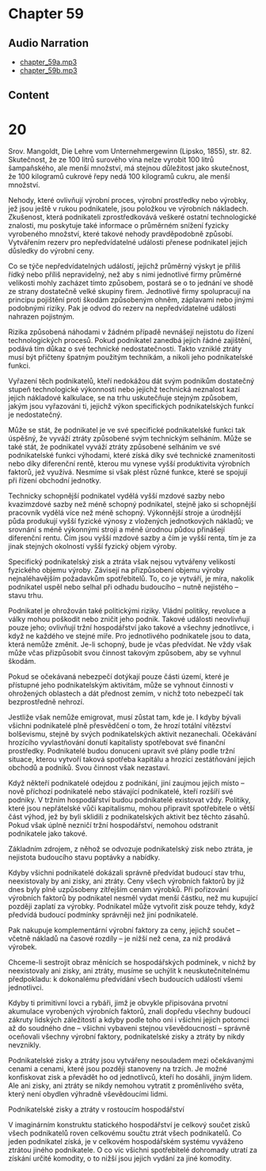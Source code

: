 # Chapter 59

## Audio Narration

- [chapter_59a.mp3](../5-audio-chunks-espeak/chapter_59a.mp3)
- [chapter_59b.mp3](../5-audio-chunks-espeak/chapter_59b.mp3)

## Content

<!-- Source: ESPEAK_AUDIO-chapter_59a-OPTIMIZED.md -->

# 20

Srov. Mangoldt, Die Lehre vom Unternehmergewinn (Lipsko, 1855), str. 82. Skutečnost, že ze 100 litrů surového vína nelze vyrobit 100 litrů šampaňského, ale menší množství, má stejnou důležitost jako skutečnost, že 100 kilogramů cukrové řepy nedá 100 kilogramů cukru, ale menší množství.

Nehody, které ovlivňují výrobní proces, výrobní prostředky nebo výrobky, jež jsou ještě v rukou podnikatele, jsou položkou ve výrobních nákladech. Zkušenost, která podnikateli zprostředkovává veškeré ostatní technologické znalosti, mu poskytuje také informace o průměrném snížení fyzicky vyrobeného množství, které takové nehody pravděpodobně způsobí. Vytvářením rezerv pro nepředvídatelné události přenese podnikatel jejich důsledky do výrobní ceny.

Co se týče nepředvídatelných událostí, jejichž průměrný výskyt je příliš řídký nebo příliš nepravidelný, než aby s nimi jednotlivé firmy průměrné velikosti mohly zacházet tímto způsobem, postará se o to jednání ve shodě ze strany dostatečně velké skupiny firem. Jednotlivé firmy spolupracují na principu pojištění proti škodám způsobeným ohněm, záplavami nebo jinými podobnými riziky. Pak je odvod do rezerv na nepředvídatelné události nahrazen pojistným.

Rizika způsobená náhodami v žádném případě nevnášejí nejistotu do řízení technologických procesů. Pokud podnikatel zanedbá jejich řádné zajištění, podává tím důkaz o své technické nedostatečnosti. Takto vzniklé ztráty musí být přičteny špatným použitým technikám, a nikoli jeho podnikatelské funkci.

Vyřazení těch podnikatelů, kteří nedokážou dát svým podnikům dostatečný stupeň technologické výkonnosti nebo jejichž technická neznalost kazí jejich nákladové kalkulace, se na trhu uskutečňuje stejným způsobem, jakým jsou vyřazováni ti, jejichž výkon specifických podnikatelských funkcí je nedostatečný.

Může se stát, že podnikatel je ve své specifické podnikatelské funkci tak úspěšný, že vyváží ztráty způsobené svým technickým selháním. Může se také stát, že podnikatel vyváží ztráty způsobené selháním ve své podnikatelské funkci výhodami, které získá díky své technické znamenitosti nebo díky diferenční rentě, kterou mu vynese vyšší produktivita výrobních faktorů, jež využívá. Nesmíme si však plést různé funkce, které se spojují při řízení obchodní jednotky.

Technicky schopnější podnikatel vydělá vyšší mzdové sazby nebo kvazimzdové sazby než méně schopný podnikatel, stejně jako si schopnější pracovník vydělá více než méně schopný. Výkonnější stroje a úrodnější půda produkují vyšší fyzické výnosy z vložených jednotkových nákladů; ve srovnání s méně výkonnými stroji a méně úrodnou půdou přinášejí diferenční rentu. Čím jsou vyšší mzdové sazby a čím je vyšší renta, tím je za jinak stejných okolností vyšší fyzický objem výroby.

Specifický podnikatelský zisk a ztráta však nejsou vytvářeny velikostí fyzického objemu výroby. Závisejí na přizpůsobení objemu výroby nejnaléhavějším požadavkům spotřebitelů. To, co je vytváří, je míra, nakolik podnikatel uspěl nebo selhal při odhadu budoucího – nutně nejistého – stavu trhu.

Podnikatel je ohrožován také politickými riziky. Vládní politiky, revoluce a války mohou poškodit nebo zničit jeho podnik. Takové události neovlivňují pouze jeho; ovlivňují tržní hospodářství jako takové a všechny jednotlivce, i když ne každého ve stejné míře. Pro jednotlivého podnikatele jsou to data, která nemůže změnit. Je-li schopný, bude je včas předvídat. Ne vždy však může včas přizpůsobit svou činnost takovým způsobem, aby se vyhnul škodám.

Pokud se očekávaná nebezpečí dotýkají pouze části území, které je přístupné jeho podnikatelským aktivitám, může se vyhnout činnosti v ohrožených oblastech a dát přednost zemím, v nichž toto nebezpečí tak bezprostředně nehrozí.

Jestliže však nemůže emigrovat, musí zůstat tam, kde je. I kdyby bývali všichni podnikatelé plně přesvědčení o tom, že hrozí totální vítězství bolševismu, stejně by svých podnikatelských aktivit nezanechali. Očekávání hrozícího vyvlastňování donutí kapitalisty spotřebovat své finanční prostředky. Podnikatelé budou donuceni upravit své plány podle tržní situace, kterou vytvoří taková spotřeba kapitálu a hrozící zestátňování jejich obchodů a podniků. Svou činnost však nezastaví.

Když někteří podnikatelé odejdou z podnikání, jiní zaujmou jejich místo – nově příchozí podnikatelé nebo stávající podnikatelé, kteří rozšíří své podniky. V tržním hospodářství budou podnikatelé existovat vždy. Politiky, které jsou nepřátelské vůči kapitalismu, mohou připravit spotřebitele o větší část výhod, jež by byli sklidili z podnikatelských aktivit bez těchto zásahů. Pokud však úplně nezničí tržní hospodářství, nemohou odstranit podnikatele jako takové.

Základním zdrojem, z něhož se odvozuje podnikatelský zisk nebo ztráta, je nejistota budoucího stavu poptávky a nabídky.

<!-- Source: ESPEAK_AUDIO-chapter_59b-OPTIMIZED.md -->

Kdyby všichni podnikatelé dokázali správně předvídat budoucí stav trhu, neexistovaly by ani zisky, ani ztráty. Ceny všech výrobních faktorů by již dnes byly plně uzpůsobeny zítřejším cenám výrobků. Při pořizování výrobních faktorů by podnikatel nesměl vydat menší částku, než mu kupující později zaplatí za výrobky. Podnikatel může vytvořit zisk pouze tehdy, když předvídá budoucí podmínky správněji než jiní podnikatelé.

Pak nakupuje komplementární výrobní faktory za ceny, jejichž součet – včetně nákladů na časové rozdíly – je nižší než cena, za niž prodává výrobek.

Chceme-li sestrojit obraz měnících se hospodářských podmínek, v nichž by neexistovaly ani zisky, ani ztráty, musíme se uchýlit k neuskutečnitelnému předpokladu: k dokonalému předvídání všech budoucích událostí všemi jednotlivci.

Kdyby ti primitivní lovci a rybáři, jimž je obvykle připisována prvotní akumulace vyrobených výrobních faktorů, znali dopředu všechny budoucí zákruty lidských záležitostí a kdyby podle toho oni i všichni jejich potomci až do soudného dne – všichni vybaveni stejnou vševědoucností – správně oceňovali všechny výrobní faktory, podnikatelské zisky a ztráty by nikdy nevznikly.

Podnikatelské zisky a ztráty jsou vytvářeny nesouladem mezi očekávanými cenami a cenami, které jsou později stanoveny na trzích. Je možné konfiskovat zisk a převádět ho od jednotlivců, kteří ho dosáhli, jiným lidem. Ale ani zisky, ani ztráty se nikdy nemohou vytratit z proměnlivého světa, který není obydlen výhradně vševědoucími lidmi.

Podnikatelské zisky a ztráty v rostoucím hospodářství

V imaginárním konstruktu statického hospodářství je celkový součet zisků všech podnikatelů roven celkovému součtu ztrát všech podnikatelů. Co jeden podnikatel získá, je v celkovém hospodářském systému vyváženo ztrátou jiného podnikatele. O co víc všichni spotřebitelé dohromady utratí za získání určité komodity, o to nižší jsou jejich vydání za jiné komodity.


